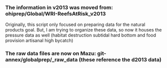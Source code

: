### The information in v2013 was moved from: ohiprep/Global/WRI-ReefsAtRisk_v2013

Originally, this script only focused on preparing data for the natural products goal. But, I am trying to organize these data, so now it houses the pressure data as well (habitat destruction subtidal hard bottom and food provision artisanal high bycatch)

### The raw data files are now on Mazu: git-annex/globalprep/_raw_data  (these reference the d2013 data)